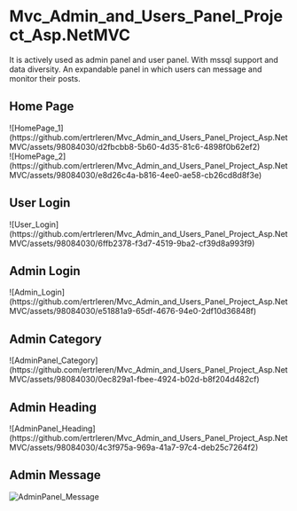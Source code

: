# Mvc_Admin_and_Users_Panel_Project_Asp.NetMVC
 It is actively used as admin panel and user panel. With mssql support and data diversity. An expandable panel in which users can message and monitor their posts.
<h2>Home Page</h2>
![HomePage_1](https://github.com/ertrleren/Mvc_Admin_and_Users_Panel_Project_Asp.NetMVC/assets/98084030/d2fbcbb8-5b60-4d35-81c6-4898f0b62ef2)
<br>
![HomePage_2](https://github.com/ertrleren/Mvc_Admin_and_Users_Panel_Project_Asp.NetMVC/assets/98084030/e8d26c4a-b816-4ee0-ae58-cb26cd8d8f3e)

<h2>User Login</h2>
![User_Login](https://github.com/ertrleren/Mvc_Admin_and_Users_Panel_Project_Asp.NetMVC/assets/98084030/6ffb2378-f3d7-4519-9ba2-cf39d8a993f9)
<br>
<h2>Admin Login</h2>
![Admin_Login](https://github.com/ertrleren/Mvc_Admin_and_Users_Panel_Project_Asp.NetMVC/assets/98084030/e51881a9-65df-4676-94e0-2df10d36848f)
<br>
<h2>Admin Category</h2>
![AdminPanel_Category](https://github.com/ertrleren/Mvc_Admin_and_Users_Panel_Project_Asp.NetMVC/assets/98084030/0ec829a1-fbee-4924-b02d-b8f204d482cf)
<br>
<h2>Admin Heading</h2>
![AdminPanel_Heading](https://github.com/ertrleren/Mvc_Admin_and_Users_Panel_Project_Asp.NetMVC/assets/98084030/4c3f975a-969a-41a7-97c4-deb25c7264f2)
<br>
<h2>Admin Message</h2>

![AdminPanel_Message](https://github.com/ertrleren/Mvc_Admin_and_Users_Panel_Project_Asp.NetMVC/assets/98084030/0038a1e5-abab-4cd0-b599-34c25e995bae)
<br>

